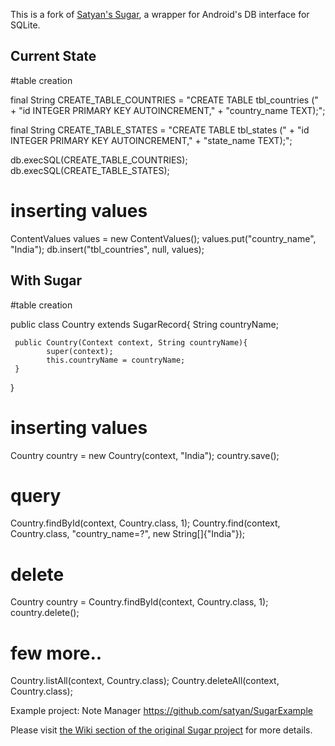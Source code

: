 This is a fork of [Satyan's Sugar](https://github.com/satyan/sugar), a wrapper for Android's DB interface for SQLite.

## Current State

#table creation

final String CREATE_TABLE_COUNTRIES =  "CREATE TABLE tbl_countries ("  + "id INTEGER PRIMARY KEY AUTOINCREMENT,"  + "country_name TEXT);";

final String CREATE_TABLE_STATES =  "CREATE TABLE tbl_states ("  + "id INTEGER PRIMARY KEY AUTOINCREMENT,"  + "state_name TEXT);";

db.execSQL(CREATE_TABLE_COUNTRIES);
db.execSQL(CREATE_TABLE_STATES);

# inserting values

ContentValues values = new ContentValues();
values.put("country_name", "India");
db.insert("tbl_countries", null, values);

## With Sugar

#table creation

public class Country extends SugarRecord<Country>{
    String countryName;

     public Country(Context context, String countryName){
            super(context);
            this.countryName = countryName;
     }
}

# inserting values

Country country = new Country(context, "India");
country.save();

# query

Country.findById(context, Country.class, 1);
Country.find(context, Country.class, "country_name=?", new String[]{"India"});

# delete
Country country = Country.findById(context, Country.class, 1);
country.delete();

# few more..

Country.listAll(context, Country.class);
Country.deleteAll(context, Country.class);


Example project:
Note Manager
https://github.com/satyan/SugarExample

Please visit [the Wiki section of the original Sugar project](https://github.com/satyan/sugar/wiki) for more details.